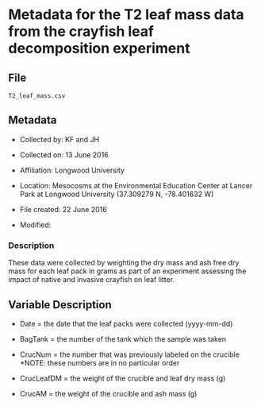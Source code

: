 # Metadata for the T2 leaf mass data from the crayfish leaf decomposition experiment

## File 

`T2_leaf_mass.csv`

## Metadata

* Collected by: KF and JH

* Collected on: 13 June 2016

* Affiliation: Longwood University

* Location: Mesocosms at the Environmental Education Center at Lancer Park at Longwood University (37.309279 N, -78.401632 W) 

* File created: 22 June 2016

* Modified: 

### Description

These data were collected by weighting the dry mass and ash free dry mass for each leaf pack in grams as part of an experiment assessing the impact of native and invasive crayfish on leaf litter.

## Variable Description 

* Date = the date that the leaf packs were collected (yyyy-mm-dd)

* BagTank = the number of the tank which the sample was taken 

* CrucNum = the number that was previously labeled on the crucible
	*NOTE: these numbers are in no particular order

* CrucLeafDM = the weight of the crucible and leaf dry mass  (g) 

* CrucAM = the weight of the crucible and ash mass (g)  
